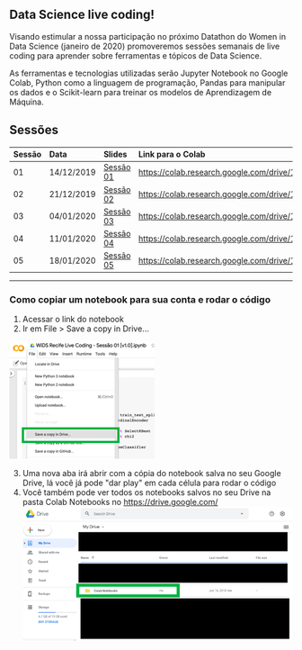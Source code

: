 ## Data Science live coding!
Visando estimular a nossa participação no próximo Datathon do Women in Data Science (janeiro de 2020) promoveremos sessões semanais de live coding para aprender sobre ferramentas e tópicos de Data Science.  

As ferramentas e tecnologias utilizadas serão Jupyter Notebook no Google Colab, Python como a linguagem de programação, Pandas para manipular os dados e o Scikit-learn para treinar os modelos de Aprendizagem de Máquina.

## Sessões
| Sessão       | Data           | Slides | Link para o Colab  |
| :----------------- | :------------- | :-----| :----- |
| 01      | 14/12/2019 | [Sessão 01](Sess%C3%A3o%2001/WiDS%20Live%20Coding%20-%20Sess%C3%A3o%2001%20%5Bv1.0%5D.pdf) | https://colab.research.google.com/drive/1Gz4YQAJ6YHOOBzq6KCRZvmFr6l4W_-sr|
| 02     | 21/12/2019 | [Sessão 02](Sessão%2002/WiDS%20Live%20Coding%20-%20Sessão%2002%20%5Bv1.0%5D.pdf) | https://colab.research.google.com/drive/1DSa7qd7z35tObSBxthiM__B6MQlS9XKX|
| 03     | 04/01/2020 | [Sessão 03](Sess%C3%A3o%2003/WiDS%20Live%20Coding%20-%20Sess%C3%A3o%2003%20%5Bv1.0%5D.pdf) | https://colab.research.google.com/drive/1jKUDZG4dwW9IPwvNXJ-FwI-9Dr5_F5td|
| 04     | 11/01/2020 | [Sessão 04](Sess%C3%A3o%2004/WiDS%20Live%20Coding%20-%20Sess%C3%A3o%2004%20%5Bv1.0%5D.pdf) | https://colab.research.google.com/drive/1RjtMo80pfy-FziRVPat5DfqLyBeLA0aF|
| 05     | 18/01/2020 | [Sessão 05](Sess%C3%A3o%2005/WiDS%20Live%20Coding%20-%20Sess%C3%A3o%2005%20%5Bv1.0%5D.pdf) | https://colab.research.google.com/drive/1spEkvWgcL0jNKTZ05QpV2fUwRA2MeCOk|

***

### Como copiar um notebook para sua conta e rodar o código
1. Acessar o link do notebook
2. Ir em File > Save a copy in Drive...

![Salvar notebook no google drive](imagens/copiar_notebook_para_drive.png)

3. Uma nova aba irá abrir com a cópia do notebook salva no seu Google Drive, lá você já pode "dar play" em cada célula para rodar o código
4. Você também pode ver todos os notebooks salvos no seu Drive na pasta Colab Notebooks no https://drive.google.com/
![Salvar notebook no google drive](imagens/ver_notebooks_salvos.png)
